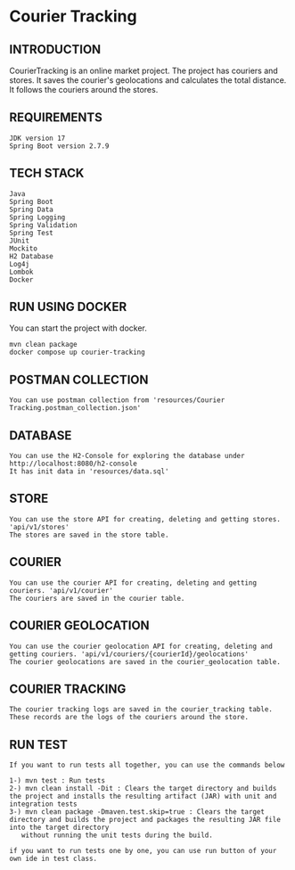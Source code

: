 # Courier Tracking

## INTRODUCTION

CourierTracking is an online market project. The project has couriers and stores. It saves the courier's geolocations
and calculates the total distance. It follows the couriers around the stores.

## REQUIREMENTS

    JDK version 17
    Spring Boot version 2.7.9

## TECH STACK

    Java
    Spring Boot
    Spring Data
    Spring Logging
    Spring Validation
    Spring Test
    JUnit
    Mockito
    H2 Database
    Log4j
    Lombok
    Docker

## RUN USING DOCKER

You can start the project with docker.

    mvn clean package
    docker compose up courier-tracking

## POSTMAN COLLECTION

    You can use postman collection from 'resources/Courier Tracking.postman_collection.json'

## DATABASE

    You can use the H2-Console for exploring the database under http://localhost:8080/h2-console
    It has init data in 'resources/data.sql'

## STORE

    You can use the store API for creating, deleting and getting stores. 'api/v1/stores'
    The stores are saved in the store table.

## COURIER

    You can use the courier API for creating, deleting and getting couriers. 'api/v1/courier'
    The couriers are saved in the courier table.

## COURIER GEOLOCATION

    You can use the courier geolocation API for creating, deleting and getting couriers. 'api/v1/couriers/{courierId}/geolocations'
    The courier geolocations are saved in the courier_geolocation table.

## COURIER TRACKING

    The courier tracking logs are saved in the courier_tracking table. These records are the logs of the couriers around the store.

## RUN TEST

    If you want to run tests all together, you can use the commands below
    
    1-) mvn test : Run tests
    2-) mvn clean install -Dit : Clears the target directory and builds the project and installs the resulting artifact (JAR) with unit and integration tests
    3-) mvn clean package -Dmaven.test.skip=true : Clears the target directory and builds the project and packages the resulting JAR file into the target directory
       without running the unit tests during the build.
    
    if you want to run tests one by one, you can use run button of your own ide in test class. 
    
